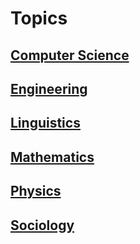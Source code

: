 # Topics

## [Computer Science](computer-science/index.md)

## [Engineering](engineering/index.md)

## [Linguistics](linguistics/index.md)

## [Mathematics](mathematics/index.md)

## [Physics](physics/index.md)

## [Sociology](sociology/index.md)
